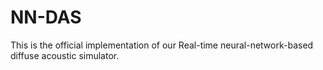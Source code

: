 # NN-DAS
This is the official implementation of our Real-time neural-network-based diffuse acoustic simulator. 
